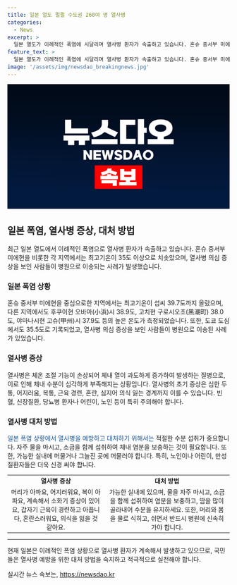 ```yaml
---
title: 일본 열도 펄펄 수도권 260여 명 열사병
categories:
  - News
excerpt: >
  일본 열도가 이례적인 폭염에 시달리며 열사병 환자가 속출하고 있습니다. 혼슈 중서부 미에현 마쓰사카시의 최고기온은 섭씨 39.7도로 기록되었고, 후쿠이현 오바마(小浜)시와 고치현 구로시오초(黑潮町)에서도 38도 이상의 높은 기온을 기록했습니다. 도쿄에서도 35.5도까지 치솟으면서 열사병 의심자가 병원으로 이송되었는데, 수도권에서도 260여 명의 열사병 의심자가 발생했습니다. 전국 기상 관측지점 914곳 중 162곳에서 35도 이상의 기온이 측정되는 등 광범위한 곳에서 고온이 계속되고 있습니다.
feature_text: >
  일본 열도가 이례적인 폭염에 시달리며 열사병 환자가 속출하고 있습니다. 혼슈 중서부 미에현 마쓰사카시의 최고기온은 섭씨 39.7도로 기록되었고, 후쿠이현 오바마(小浜)시와 고치현 구로시오초(黑潮町)에서도 38도 이상의 높은 기온을 기록했습니다. 도쿄에서도 35.5도까지 치솟으면서 열사병 의심자가 병원으로 이송되었는데, 수도권에서도 260여 명의 열사병 의심자가 발생했습니다. 전국 기상 관측지점 914곳 중 162곳에서 35도 이상의 기온이 측정되는 등 광범위한 곳에서 고온이 계속되고 있습니다.
image: '/assets/img/newsdao_breakingnews.jpg'
---
```


<p><img src="/assets/img/newsdao_breakingnews.jpg" alt="flaretime 속보" /></p>

<h2 data-ke-size="size26">일본 폭염, 열사병 증상, 대처 방법</h2>

<p data-ke-size="size16">최근 일본 열도에서 이례적인 폭염으로 열사병 환자가 속출하고 있습니다. 혼슈 중서부 미에현을 비롯한 각 지역에서는 최고기온이 35도 이상으로 치솟았으며, 열사병 의심 증상을 보인 사람들이 병원으로 이송되는 사례가 발생했습니다.</p>

<h3 data-ke-size="size24">일본 폭염 상황</h3>

<p data-ke-size="size16">혼슈 중서부 미에현을 중심으로한 지역에서는 최고기온이 섭씨 39.7도까지 올랐으며, 다른 지역에서도 후쿠이현 오바마(小浜)시 38.9도, 고치현 구로시오초(黑潮町) 38.0도, 야마나시현 고슈(甲州)시 37.9도 등의 높은 온도가 측정되었습니다. 또한, 도쿄 도심에서도 35.5도로 기록되었고, 열사병 의심 증상을 보인 사람들이 병원으로 이송된 사례가 있었습니다.</p>

<h3 data-ke-size="size24">열사병 증상</h3>

<p data-ke-size="size16">열사병은 체온 조절 기능이 손상되어 체내 열이 과도하게 증가하여 발생하는 질병으로, 이로 인해 체내 수분이 심각하게 부족해지는 상황입니다. 열사병의 초기 증상은 심한 두통, 어지러움, 복통, 근육 경련, 혼란, 심지어 의식 잃는 경계까지 이를 수 있습니다. 빈혈, 신장질환, 당뇨병 환자나 어린이, 노인 등이 특히 주의해야 합니다.</p>

<h3 data-ke-size="size24">열사병 대처 방법</h3>

<p data-ke-size="size16"><span style="color: #1a5490;">일본 폭염 상황에서 열사병을 예방하고 대처하기 위해서는</span> 적절한 수분 섭취가 중요합니다. 자주 물을 마시고, 소금을 함께 섭취하여 체내 염분을 보충하는 것이 필요합니다. 또한, 가능한 실내에 머물거나 그늘진 곳에 머물러야 합니다. 특히, 노인이나 어린이, 만성질환자들은 더욱 신경 써야 합니다.</p>

<table>
    <tr>
        <td style="text-align: center; height: 17px;"><b>열사병 증상</b></td>
        <td style="text-align: center; height: 17px;"><b>대처 방법</b></td>
    </tr>
    <tr>
        <td style="text-align: center;">머리가 아파요, 어지러워요, 복이 아파요, 계속해서 소화기 증상이 있어요, 갑자기 근육이 경련하고 아픕니다, 혼란스러워요, 의식을 잃을 것 같아요.</td>
        <td style="text-align: center;">가능한 실내에 있으며, 물을 자주 마시고, 소금을 함께 섭취하여 염분을 보충하고, 땀을 많이 골라내어 수분을 유지하세요. 또한, 머리와 몸을 물로 식히고, 쉬면서 반드시 병원에 신속히 가야 합니다.</td>
    </tr>
</table>

<hr>

<p data-ke-size="size16">현재 일본은 이례적인 폭염 상황으로 열사병 환자가 계속해서 발생하고 있으므로, 국민들은 열사병 예방을 위한 대처 방법을 숙지하고 적극적으로 실천해야 합니다.</p>
실시간 뉴스 속보는, <a href="https://newsdao.kr" rel="dofollow">https://newsdao.kr</a>


